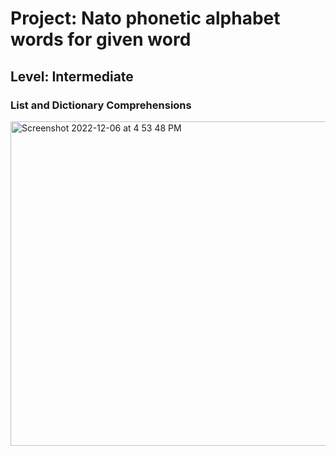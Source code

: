 # Project: Nato phonetic alphabet words for given word


## Level:  Intermediate

### List and Dictionary Comprehensions
<img width="519" alt="Screenshot 2022-12-06 at 4 53 48 PM" src="https://user-images.githubusercontent.com/81766272/206031728-a897e2e5-ec21-4942-bfdc-62b88dbca569.png">
